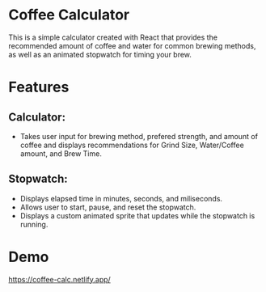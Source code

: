 # Coffee Calculator

This is a simple calculator created with React that provides the recommended amount of coffee and water for common brewing methods, as well as an animated stopwatch for timing your brew. 

# Features

## Calculator:
- Takes user input for brewing method, prefered strength, and amount of coffee and displays recommendations for Grind Size, Water/Coffee amount, and Brew Time.

## Stopwatch:
- Displays elapsed time in minutes, seconds, and miliseconds.
- Allows user to start, pause, and reset the stopwatch.
- Displays a custom animated sprite that updates while the stopwatch is running.

# Demo
https://coffee-calc.netlify.app/
